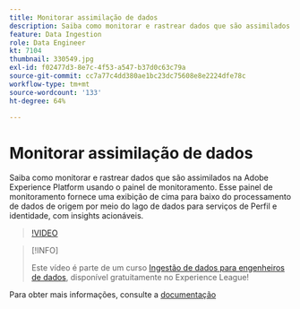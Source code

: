 ```yaml
---
title: Monitorar assimilação de dados
description: Saiba como monitorar e rastrear dados que são assimilados na Adobe Experience Platform usando o Painel de monitoramento. Esse painel de monitoramento fornece uma visualização de cima para baixo do processamento de dados de origem por meio de data lake para Perfil e Serviços de identidade nos níveis de execução de fonte e fluxo de dados, com recomendações acionáveis em tempo hábil.
feature: Data Ingestion
role: Data Engineer
kt: 7104
thumbnail: 330549.jpg
exl-id: f02477d3-8e7c-4f53-a547-b37d0c63c79a
source-git-commit: cc7a77c4dd380ae1bc23dc75608e8e2224dfe78c
workflow-type: tm+mt
source-wordcount: '133'
ht-degree: 64%

---
```


# Monitorar assimilação de dados

Saiba como monitorar e rastrear dados que são assimilados na Adobe Experience Platform usando o painel de monitoramento. Esse painel de monitoramento fornece uma exibição de cima para baixo do processamento de dados de origem por meio do lago de dados para serviços de Perfil e identidade, com insights acionáveis.

>[!VIDEO](https://video.tv.adobe.com/v/331776?quality=12&learn=on)

>[!INFO]
>
> Este vídeo é parte de um curso [Ingestão de dados para engenheiros de dados](https://experienceleague.adobe.com/?recommended=ExperiencePlatform-D-1-2020.1.dataingestion?lang=pt-BR), disponível gratuitamente no Experience League!

Para obter mais informações, consulte a [documentação](https://experienceleague.adobe.com/docs/experience-platform/dataflows/ui/monitor-sources.html)
